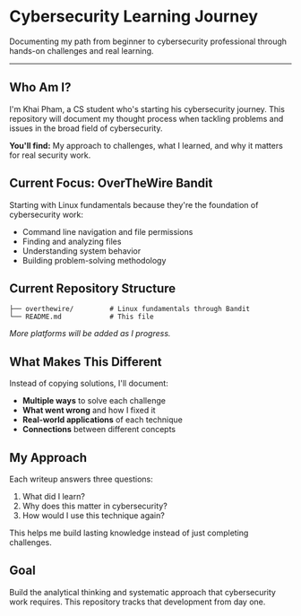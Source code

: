 # Cybersecurity Learning Journey

Documenting my path from beginner to cybersecurity professional through hands-on challenges and real learning.

---

## Who Am I?

I'm Khai Pham, a CS student who's starting his cybersecurity journey. This repository will document my thought process when tackling problems and issues in the broad field of cybersecurity.

**You'll find:** My approach to challenges, what I learned, and why it matters for real security work.  

## Current Focus: OverTheWire Bandit

Starting with Linux fundamentals because they're the foundation of cybersecurity work:
- Command line navigation and file permissions
- Finding and analyzing files 
- Understanding system behavior
- Building problem-solving methodology

## Current Repository Structure

```
├── overthewire/         # Linux fundamentals through Bandit
└── README.md            # This file
```

*More platforms will be added as I progress.*

## What Makes This Different

Instead of copying solutions, I'll document:
- **Multiple ways** to solve each challenge
- **What went wrong** and how I fixed it
- **Real-world applications** of each technique
- **Connections** between different concepts

## My Approach

Each writeup answers three questions:
1. What did I learn?
2. Why does this matter in cybersecurity?
3. How would I use this technique again?

This helps me build lasting knowledge instead of just completing challenges.

## Goal

Build the analytical thinking and systematic approach that cybersecurity work requires. This repository tracks that development from day one.
